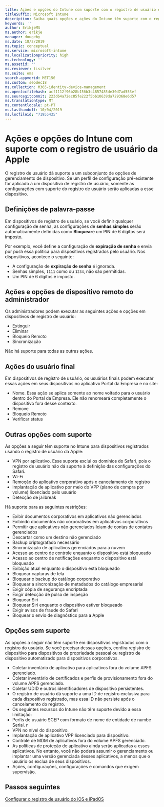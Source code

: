 ```yaml
---
title: Ações e opções do Intune com suporte com o registro de usuário da Apple
titleSuffix: Microsoft Intune
description: Saiba quais opções e ações do Intune têm suporte com o registro de usuário da Apple
keywords: ''
author: ErikjeMS
ms.author: erikje
manager: dougeby
ms.date: 10/2/2019
ms.topic: conceptual
ms.service: microsoft-intune
ms.localizationpriority: high
ms.technology: ''
ms.assetid: ''
ms.reviewer: tisilver
ms.suite: ems
search.appverid: MET150
ms.custom: seodec18
ms.collection: M365-identity-device-management
ms.openlocfilehash: acf1112f96b28b156b3c4857485de30d7ad553ef
ms.sourcegitcommit: 223d64a72ec85fe222f5bb10639da729368e6d57
ms.translationtype: MT
ms.contentlocale: pt-PT
ms.lasthandoff: 10/04/2019
ms.locfileid: "71955435"
---
```

# <a name="intune-actions-and-options-supported-with-apple-user-enrollment"></a>Ações e opções do Intune com suporte com o registro de usuário da Apple

O registro de usuário dá suporte a um subconjunto de opções de gerenciamento de dispositivo. Se um perfil de configuração pré-existente for aplicado a um dispositivo de registro de usuário, somente as configurações com suporte do registro de usuário serão aplicadas a esse dispositivo.

## <a name="password-settings"></a>Definições de palavra-passe

Em dispositivos de registro de usuário, se você definir qualquer configuração de senha, as configurações de **senhas simples** serão automaticamente definidas como **Bloquear**e um PIN de 6 dígitos será imposto.

Por exemplo, você define a configuração de **expiração de senha** e envia por push essa política para dispositivos registrados pelo usuário. Nos dispositivos, acontece o seguinte:
- A configuração de **expiração de senha** é ignorada.
- Senhas simples, `1111` como ou `1234`, não são permitidas.
- Um PIN de 6 dígitos é imposto.

## <a name="administrator-remote-device-actions-and-options"></a>Ações e opções de dispositivo remoto do administrador
Os administradores podem executar as seguintes ações e opções em dispositivos de registro de usuário:
- Extinguir
- Eliminar
- Bloqueio Remoto
- Sincronização

Não há suporte para todas as outras ações.

## <a name="end-user-actions"></a>Ações do usuário final
Em dispositivos de registro de usuário, os usuários finais podem executar essas ações em seus dispositivos no aplicativo Portal da Empresa e no site:
- Nome. Essa ação se aplica somente ao nome voltado para o usuário dentro do Portal da Empresa. Ele não renomeará completamente o dispositivo fora desse contexto.
- Remove
- Bloqueio Remoto
- Verificar status

## <a name="other-supported-options"></a>Outras opções com suporte

As opções a seguir têm suporte no Intune para dispositivos registrados usando o registro de usuário da Apple:
- VPN por aplicativo. Esse suporte exclui os domínios do Safari, pois o registro de usuário não dá suporte à definição das configurações do Safari.
- Wi-Fi 
- Remoção do aplicativo corporativo após o cancelamento do registro
- Implantação de aplicativo por meio do VPP (plano de compra por volume) licenciado pelo usuário
- Detecção de jailbreak

Há suporte para as seguintes restrições:
- Exibir documentos corporativos em aplicativos não gerenciados
- Exibindo documentos não corporativos em aplicativos corporativos
- Permitir que aplicativos não gerenciados leiam de contas de contatos gerenciados
- Descartar como um destino não gerenciado
- Backup criptografado necessário
- Sincronização de aplicativos gerenciados para a nuvem
- Acesso ao centro de controle enquanto o dispositivo está bloqueado
- Acesso ao centro de notificações enquanto o dispositivo está bloqueado
- Exibição atual enquanto o dispositivo está bloqueado
- Bloquear capturas de tela
- Bloquear o backup do catálogo corporativo
- Bloquear a sincronização de metadados do catálogo empresarial
- Exigir cópia de segurança encriptada
- Exigir detecção de pulso de inspeção
- Bloquear Siri
- Bloquear Siri enquanto o dispositivo estiver bloqueado
- Exigir avisos de fraude do Safari
- Bloquear o envio de diagnóstico para a Apple


## <a name="options-not-supported"></a>Opções sem suporte
As opções a seguir não têm suporte em dispositivos registrados com o registro do usuário. Se você precisar dessas opções, confira registro de dispositivo para dispositivos de propriedade pessoal ou registro de dispositivo automatizado para dispositivos corporativos.
- Coletar inventário de aplicativo para aplicativos fora do volume APFS gerenciado.
- Coletar inventário de certificados e perfis de provisionamento fora do volume APFS gerenciado.
- Coletar UDID e outros identificadores de dispositivo persistentes.
- O registro de usuário dá suporte a uma ID de registro exclusiva para cada dispositivo registrado, mas essa ID não persiste após o cancelamento do registro.
- Os seguintes recursos do Intune não têm suporte devido a essa limitação:
- Perfis de usuário SCEP com formato de nome de entidade de numbe Serial. r
- VPN no nível do dispositivo.
- Implantação de aplicativo VPP licenciado para dispositivo.
- Controle de MDM de aplicativos fora do volume APFS gerenciado.
- As políticas de proteção de aplicativo ainda serão aplicadas a esses aplicativos. No entanto, você não poderá assumir o gerenciamento ou implantar uma versão gerenciada desses aplicativos, a menos que o usuário os exclua de seus dispositivos.
- Ações, configurações, configurações e comandos que exigem supervisão. 

## <a name="next-steps"></a>Passos seguintes

[Configurar o registro de usuário do iOS e iPadOS](ios-user-enrollment.md)